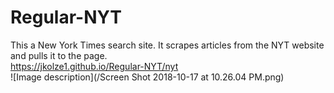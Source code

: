 # Regular-NYT
This a New York Times search site. It scrapes articles from the NYT website and pulls it to the page. <br>
https://jkolze1.github.io/Regular-NYT/nyt <br>
![Image description](/Screen Shot 2018-10-17 at 10.26.04 PM.png)
